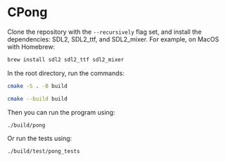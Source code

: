 # CPong

Clone the repository with the ```--recursively``` flag set, and install the dependencies: SDL2, SDL2_ttf, and SDL2_mixer. For example, on MacOS with Homebrew:

```bash
brew install sdl2 sdl2_ttf sdl2_mixer
```

In the root directory, run the commands:

```bash
cmake -S . -B build

cmake --build build
```

Then you can run the program using:

```bash
./build/pong
```

Or run the tests using:

```bash
./build/test/pong_tests
```
